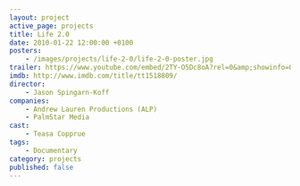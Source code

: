 ```yaml
---
layout: project
active_page: projects
title: Life 2.0
date: 2010-01-22 12:00:00 +0100
posters:
    - /images/projects/life-2-0/life-2-0-poster.jpg
trailer: https://www.youtube.com/embed/2TY-O5Dc8oA?rel=0&amp;showinfo=0
imdb: http://www.imdb.com/title/tt1518809/
director:
    - Jason Spingarn-Koff
companies:
    - Andrew Lauren Productions (ALP)
    - PalmStar Media
cast:
    - Teasa Copprue
tags:
    - Documentary
category: projects
published: false
---
```

